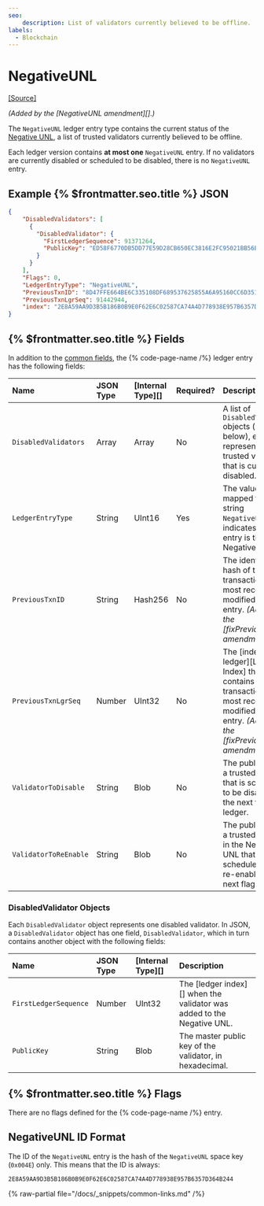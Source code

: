 ```yaml
---
seo:
    description: List of validators currently believed to be offline.
labels:
  - Blockchain
---
```

# NegativeUNL
[[Source]](https://github.com/XRPLF/rippled/blob/f64cf9187affd69650907d0d92e097eb29693945/include/xrpl/protocol/detail/ledger_entries.macro#L85-L91 "Source")

_(Added by the [NegativeUNL amendment][].)_

The `NegativeUNL` ledger entry type contains the current status of the [Negative UNL](../../../../concepts/consensus-protocol/negative-unl.md), a list of trusted validators currently believed to be offline.

Each ledger version contains **at most one** `NegativeUNL` entry. If no validators are currently disabled or scheduled to be disabled, there is no `NegativeUNL` entry.

## Example {% $frontmatter.seo.title %} JSON

```json
{
    "DisabledValidators": [
      {
        "DisabledValidator": {
          "FirstLedgerSequence": 91371264,
          "PublicKey": "ED58F6770DB5DD77E59D28CB650EC3816E2FC95021BB56E720C9A12DA79C58A3AB"
        }
      }
    ],
    "Flags": 0,
    "LedgerEntryType": "NegativeUNL",
    "PreviousTxnID": "8D47FFE664BE6C335108DF689537625855A6A95160CC6D351341B92624D9C5E3",
    "PreviousTxnLgrSeq": 91442944,
    "index": "2E8A59AA9D3B5B186B0B9E0F62E6C02587CA74A4D778938E957B6357D364B244"
}
```

## {% $frontmatter.seo.title %} Fields

In addition to the [common fields](../common-fields.md), the {% code-page-name /%} ledger entry has the following fields:

| Name                  | JSON Type | [Internal Type][] | Required? | Description          |
|:----------------------|:----------|:------------------|:----------|:---------------------|
| `DisabledValidators`  | Array     | Array             | No        | A list of `DisabledValidator` objects (see below), each representing a trusted validator that is currently disabled. |
| `LedgerEntryType`     | String    | UInt16            | Yes       | The value `0x004E`, mapped to the string `NegativeUNL`, indicates that this entry is the Negative UNL. |
| `PreviousTxnID`       | String    | Hash256           | No        | The identifying hash of the transaction that most recently modified this entry. _(Added by the [fixPreviousTxnID amendment][].)_ |
| `PreviousTxnLgrSeq`   | Number    | UInt32            | No        | The [index of the ledger][Ledger Index] that contains the transaction that most recently modified this entry. _(Added by the [fixPreviousTxnID amendment][].)_ |
| `ValidatorToDisable`  | String    | Blob              | No        | The public key of a trusted validator that is scheduled to be disabled in the next flag ledger. |
| `ValidatorToReEnable` | String    | Blob              | No        | The public key of a trusted validator in the Negative UNL that is scheduled to be re-enabled in the next flag ledger. |

### DisabledValidator Objects
<!-- SPELLING_IGNORE: DisabledValidator -->

Each `DisabledValidator` object represents one disabled validator. In JSON, a `DisabledValidator` object has one field, `DisabledValidator`, which in turn contains another object with the following fields:

| Name                  | JSON Type | [Internal Type][] | Description          |
|:----------------------|:----------|:------------------|:---------------------|
| `FirstLedgerSequence` | Number    | UInt32            | The [ledger index][] when the validator was added to the Negative UNL. |
| `PublicKey`           | String    | Blob              | The master public key of the validator, in hexadecimal. |


## {% $frontmatter.seo.title %} Flags

There are no flags defined for the {% code-page-name /%} entry.


## NegativeUNL ID Format

The ID of the `NegativeUNL` entry is the hash of the `NegativeUNL` space key (`0x004E`) only. This means that the ID is always:

```
2E8A59AA9D3B5B186B0B9E0F62E6C02587CA74A4D778938E957B6357D364B244
```

{% raw-partial file="/docs/_snippets/common-links.md" /%}
